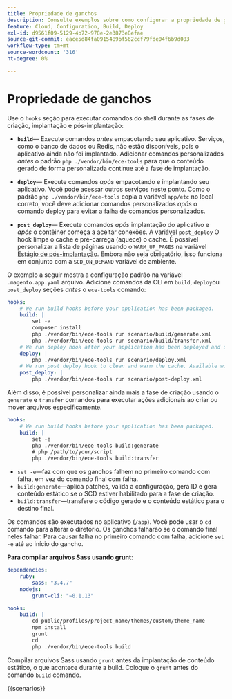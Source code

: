 ```yaml
---
title: Propriedade de ganchos
description: Consulte exemplos sobre como configurar a propriedade de ganchos na [!DNL Commerce] arquivo de configuração do aplicativo.
feature: Cloud, Configuration, Build, Deploy
exl-id: d9561f09-5129-4b72-978e-2e3873e8efae
source-git-commit: eace5d84fa0915489bf562ccf79fde04f6b9d083
workflow-type: tm+mt
source-wordcount: '316'
ht-degree: 0%

---
```


# Propriedade de ganchos

Use o `hooks` seção para executar comandos do shell durante as fases de criação, implantação e pós-implantação:

- **`build`**— Execute comandos _antes_ empacotando seu aplicativo. Serviços, como o banco de dados ou Redis, não estão disponíveis, pois o aplicativo ainda não foi implantado. Adicionar comandos personalizados _antes_ o padrão `php ./vendor/bin/ece-tools` para que o conteúdo gerado de forma personalizada continue até a fase de implantação.

- **`deploy`**— Execute comandos _após_ empacotando e implantando seu aplicativo. Você pode acessar outros serviços neste ponto. Como o padrão `php ./vendor/bin/ece-tools` copia a variável `app/etc` no local correto, você deve adicionar comandos personalizados _após_ o comando deploy para evitar a falha de comandos personalizados.

- **`post_deploy`**— Execute comandos _após_ implantação do aplicativo e _após_ o contêiner começa a aceitar conexões. A variável `post_deploy` O hook limpa o cache e pré-carrega (aquece) o cache. É possível personalizar a lista de páginas usando o `WARM_UP_PAGES` na variável [Estágio de pós-implantação](../environment/variables-post-deploy.md). Embora não seja obrigatório, isso funciona em conjunto com a `SCD_ON_DEMAND` variável de ambiente.

O exemplo a seguir mostra a configuração padrão na variável `.magento.app.yaml` arquivo. Adicione comandos da CLI em `build`, `deploy`ou `post_deploy` seções _antes_ o `ece-tools` comando:

```yaml
hooks:
    # We run build hooks before your application has been packaged.
    build: |
        set -e
        composer install
        php ./vendor/bin/ece-tools run scenario/build/generate.xml
        php ./vendor/bin/ece-tools run scenario/build/transfer.xml
    # We run deploy hook after your application has been deployed and started.
    deploy: |
        php ./vendor/bin/ece-tools run scenario/deploy.xml
    # We run post deploy hook to clean and warm the cache. Available with ECE-Tools 2002.0.10.
    post_deploy: |
        php ./vendor/bin/ece-tools run scenario/post-deploy.xml
```

Além disso, é possível personalizar ainda mais a fase de criação usando o `generate` e `transfer` comandos para executar ações adicionais ao criar ou mover arquivos especificamente.

```yaml
hooks:
    # We run build hooks before your application has been packaged.
    build: |
        set -e
        php ./vendor/bin/ece-tools build:generate
        # php /path/to/your/script
        php ./vendor/bin/ece-tools build:transfer
```

- `set -e`—faz com que os ganchos falhem no primeiro comando com falha, em vez do comando final com falha.
- `build:generate`—aplica patches, valida a configuração, gera ID e gera conteúdo estático se o SCD estiver habilitado para a fase de criação.
- `build:transfer`—transfere o código gerado e o conteúdo estático para o destino final.

Os comandos são executados no aplicativo (`/app`). Você pode usar o `cd` comando para alterar o diretório. Os ganchos falharão se o comando final neles falhar. Para causar falha no primeiro comando com falha, adicione `set -e` até ao início do gancho.

**Para compilar arquivos Sass usando grunt**:

```yaml
dependencies:
    ruby:
        sass: "3.4.7"
    nodejs:
        grunt-cli: "~0.1.13"

hooks:
    build: |
        cd public/profiles/project_name/themes/custom/theme_name
        npm install
        grunt
        cd
        php ./vendor/bin/ece-tools build
```

Compilar arquivos Sass usando `grunt` antes da implantação de conteúdo estático, o que acontece durante a build. Coloque o `grunt` antes do comando `build` comando.

{{scenarios}}
